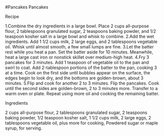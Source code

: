#Pancakes
Pancakes

Recipe

1.Combine the dry ingredients in a large bowl. Place 2 cups all-purpose flour, 2 tablespoons granulated sugar, 2     teaspoons baking powder, and 1/2 teaspoon kosher salt in a large bowl and whisk to combine.
2.Add the wet ingredients. Add 1 1/2 cups milk, 2 large eggs, and 2 tablespoons vegetable oil. Whisk until almost smooth, a few small lumps are fine.
3.Let the batter rest while you heat a pan. Set the batter aside for 10 minutes. Meanwhile, heat a large cast iron or nonstick skillet over medium-high heat.
4.Fry 3 pancakes for 3 minutes. Add 1 teaspoon of vegetable oil to the pan and swirl to coat. Add 2-tablespoon portions of the batter to the pan, cooking 3 at a time. Cook on the first side until bubbles appear on the surface, the edges begin to look dry, and the bottoms are golden-brown, about 3 minutes.
5.Flip and cook for another 2 to 3 minutes. Flip the pancakes. Cook until the second sides are golden-brown, 2 to 3 minutes more. Transfer to a warm oven or plate. Repeat using more oil and cooking the remaining batter.

Ingredients

2 cups all-purpose flour,
2 tablespoons granulated sugar,
2 teaspoons baking powder,
1/2 teaspoon kosher salt,
1 1/2 cups milk,
2 large eggs,
2 tablespoons vegetable oil, plus more for cooking,
Powdered sugar or maple syrup, for serving.
